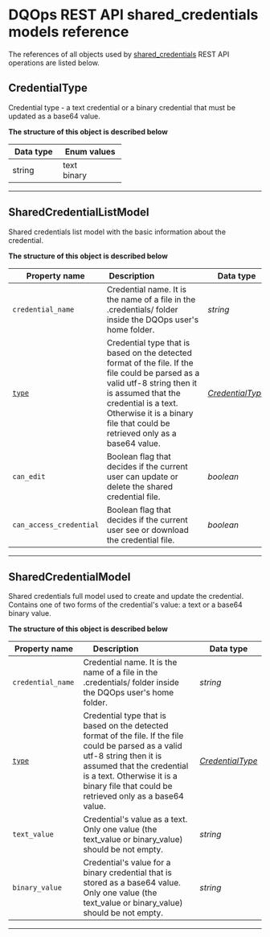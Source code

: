# DQOps REST API shared_credentials models reference
The references of all objects used by [shared_credentials](/docs/client/operations/shared_credentials.md) REST API operations are listed below.


## CredentialType
Credential type - a text credential or a binary credential that must be updated as a base64 value.


**The structure of this object is described below**


|&nbsp;Data&nbsp;type&nbsp;|&nbsp;Enum&nbsp;values&nbsp;|
|-----------|-------------|
|string|text<br/>binary<br/>|

___

## SharedCredentialListModel
Shared credentials list model with the basic information about the credential.


**The structure of this object is described below**


|&nbsp;Property&nbsp;name&nbsp;|&nbsp;Description&nbsp;&nbsp;&nbsp;&nbsp;&nbsp;&nbsp;&nbsp;&nbsp;&nbsp;&nbsp;&nbsp;&nbsp;&nbsp;&nbsp;&nbsp;&nbsp;&nbsp;&nbsp;&nbsp;&nbsp;&nbsp;|&nbsp;Data&nbsp;type&nbsp;|
|---------------|---------------------------------|-----------|
|<span class="no-wrap-code">`credential_name`</span>|Credential name. It is the name of a file in the .credentials/ folder inside the DQOps user&#x27;s home folder.|*string*|
|<span class="no-wrap-code">[`type`](#credentialtype)</span>|Credential type that is based on the detected format of the file. If the file could be parsed as a valid utf-8 string then it is assumed that the credential is a text. Otherwise it is a binary file that could be retrieved only as a base64 value.|*[CredentialType](#credentialtype)*|
|<span class="no-wrap-code">`can_edit`</span>|Boolean flag that decides if the current user can update or delete the shared credential file.|*boolean*|
|<span class="no-wrap-code">`can_access_credential`</span>|Boolean flag that decides if the current user see or download the credential file.|*boolean*|


___

## SharedCredentialModel
Shared credentials full model used to create and update the credential. Contains one of two forms of the credential&#x27;s value: a text or a base64 binary value.


**The structure of this object is described below**


|&nbsp;Property&nbsp;name&nbsp;|&nbsp;Description&nbsp;&nbsp;&nbsp;&nbsp;&nbsp;&nbsp;&nbsp;&nbsp;&nbsp;&nbsp;&nbsp;&nbsp;&nbsp;&nbsp;&nbsp;&nbsp;&nbsp;&nbsp;&nbsp;&nbsp;&nbsp;|&nbsp;Data&nbsp;type&nbsp;|
|---------------|---------------------------------|-----------|
|<span class="no-wrap-code">`credential_name`</span>|Credential name. It is the name of a file in the .credentials/ folder inside the DQOps user&#x27;s home folder.|*string*|
|<span class="no-wrap-code">[`type`](\docs\client\models\shared_credentials.md#credentialtype)</span>|Credential type that is based on the detected format of the file. If the file could be parsed as a valid utf-8 string then it is assumed that the credential is a text. Otherwise it is a binary file that could be retrieved only as a base64 value.|*[CredentialType](\docs\client\models\shared_credentials.md#credentialtype)*|
|<span class="no-wrap-code">`text_value`</span>|Credential&#x27;s value as a text. Only one value (the text_value or binary_value) should be not empty.|*string*|
|<span class="no-wrap-code">`binary_value`</span>|Credential&#x27;s value for a binary credential that is stored as a base64 value. Only one value (the text_value or binary_value) should be not empty.|*string*|


___


